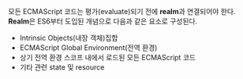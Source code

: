 모든 ECMAScript 코드는 평가(evaluate)되기 전에 **realm**과 연결되어야 한다. **Realm**은 ES6부터 도입된 개념으로 다음과 같은 요소로 구성된다.
- Intrinsic Objects(내장 객체)집합
- ECMAScript Global Environment(전역 환경)
- 상기 전역 환경 스코프 내에서 로드된 모든 ECMAScript 코드
- 기타 관련 state 및 resource